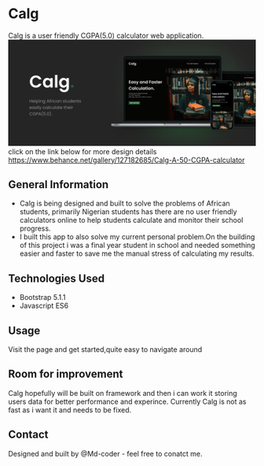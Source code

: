 # Calg
Calg is a user friendly CGPA(5.0) calculator web application.
![Calg look](https://github.com/Md-coder/Calg/blob/main/image/Behancebehance.png)
click on the link below for more design details
https://www.behance.net/gallery/127182685/Calg-A-50-CGPA-calculator

## General Information
* Calg is being designed and built to solve the problems of African students,
primarily Nigerian students has there are no user friendly calculators online to 
help students calculate and monitor their school progress.
* I built this app to also solve my current personal problem.On the building of 
this project i was a final year student in school and needed something easier and faster 
to save me the manual stress of calculating my results.

## Technologies Used
* Bootstrap 5.1.1
* Javascript ES6

## Usage
Visit the page and get started,quite easy to navigate around

## Room for improvement
Calg hopefully will be built on framework and then i can work it storing users data for better 
performance and experince.
Currently Calg is not as fast as i want it and needs to be fixed.

## Contact
Designed and built by @Md-coder - feel free to conatct me.
